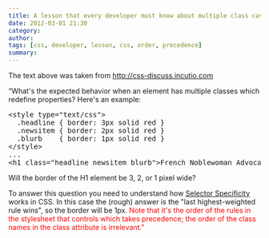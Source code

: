 ```yaml
---
title: A lesson that every developer must know about multiple class cascade in CSS
date: 2012-03-01 21:30
category: 
author: 
tags: [css, developer, lesson, css, order, precedence]
summary: 
---
```


The text above was taken from <a href="http://css-discuss.incutio.com">http://css-discuss.incutio.com</a>

“What's the expected behavior when an element has multiple classes which redefine properties? Here's an example:
<pre class="brush: xml;">&lt;style type="text/css"&gt;  
  .headline { border: 3px solid red } 
  .newsitem { border: 2px solid red }  
  .blurb    { border: 1px solid red }
&lt;/style&gt;
...
&lt;h1 class="headline newsitem blurb"&gt;French Noblewoman Advocates Increased Cake Consumption Among Peasants&lt;/h1&gt;</pre>
Will the border of the H1 element be 3, 2, or 1 pixel wide?

To answer this question you need to understand how <a href="http://css-discuss.incutio.com/wiki/Selector_Specificity">Selector Specificity </a>works in CSS. In this case the (rough) answer is the "last highest-weighted rule wins", so the border will be 1px. <span style="color: #ff0000;">Note that it's the order of the rules in the stylesheet that controls which takes precedence; the order of the class names in the class attribute is irrelevant.”</span>